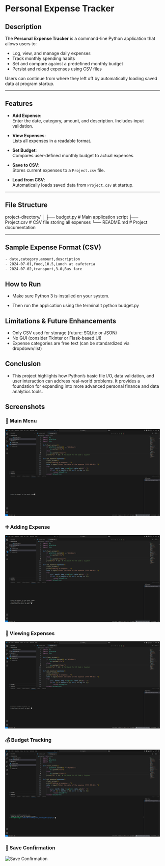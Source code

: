 # Personal Expense Tracker

## Description

The **Personal Expense Tracker** is a command-line Python application that allows users to:

- Log, view, and manage daily expenses
- Track monthly spending habits
- Set and compare against a predefined monthly budget
- Persist and reload expenses using CSV files

Users can continue from where they left off by automatically loading saved data at program startup.

---

## Features

- **Add Expense**:  
  Enter the date, category, amount, and description. Includes input validation.

- **View Expenses**:  
  Lists all expenses in a readable format.

- **Set Budget**:  
  Compares user-defined monthly budget to actual expenses.

- **Save to CSV**:  
  Stores current expenses to a `Project.csv` file.

- **Load from CSV**:  
  Automatically loads saved data from `Project.csv` at startup.

---

## File Structure
project-directory/
│
├── budget.py # Main application script
├── Project.csv # CSV file storing all expenses
└── README.md # Project documentation



---

## Sample Expense Format (CSV)

```csv
- date,category,amount,description
- 2024-07-01,food,10.5,Lunch at cafeteria
- 2024-07-02,transport,3.0,Bus fare
```

## How to Run
- Make sure Python 3 is installed on your system.

- Then run the application using the terminal:t
python budget.py



## Limitations & Future Enhancements
- Only CSV used for storage (future: SQLite or JSON)
- No GUI (consider Tkinter or Flask-based UI)
- Expense categories are free text (can be standardized via dropdown/list)

## Conclusion
- This project highlights how Python’s basic file I/O, data validation, and user interaction can address real-world problems. It provides a foundation for expanding into more advanced personal finance and data analytics tools.



## Screenshots

### 📌 Main Menu
![Main Menu](https://github.com/DhruvRaghav/personal-expense-tracker/blob/main/sample%20screenshots/Screenshot%20from%202025-07-07%2014-07-13.png)

### ➕ Adding Expense
![Add Expense](https://github.com/DhruvRaghav/personal-expense-tracker/blob/main/sample%20screenshots/Screenshot%20from%202025-07-07%2014-07-21.png)

### 📖 Viewing Expenses
![View Expenses](https://github.com/DhruvRaghav/personal-expense-tracker/blob/main/sample%20screenshots/Screenshot%20from%202025-07-07%2014-07-32.png)

### 💰 Budget Tracking
![Budget](https://github.com/DhruvRaghav/personal-expense-tracker/blob/main/sample%20screenshots/Screenshot%20from%202025-07-07%2014-07-42.png)

### 💾 Save Confirmation
![Save Confirmation](https://github.com/DhruvRaghav/personal-expense-tracker/blob/main/sample%20screenshots/Screenshot%20from%202025-07-07%2014-06-58.png)


